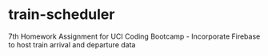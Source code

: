 # train-scheduler
7th Homework Assignment for UCI Coding Bootcamp - Incorporate Firebase to host train arrival and departure data

